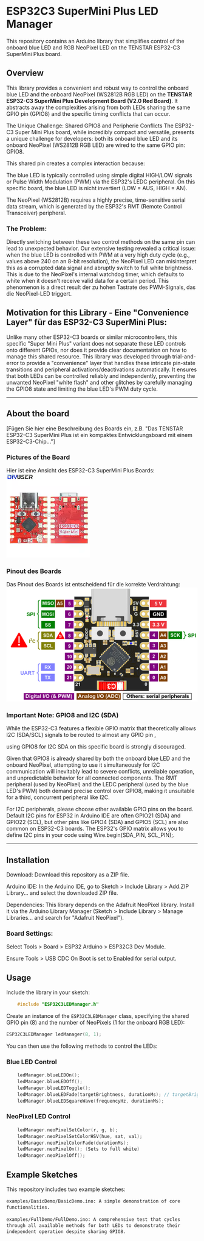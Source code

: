 # ESP32C3 SuperMini Plus LED Manager 

This repository contains an Arduino library that simplifies control of the onboard blue LED and RGB NeoPixel LED on the TENSTAR ESP32-C3 SuperMini Plus board.

## Overview
This library provides a convenient and robust way to control the onboard blue LED and the onboard NeoPixel (WS2812B RGB LED) on the **TENSTAR ESP32-C3 SuperMini Plus Development Board (V2.0 Red Board)**. It abstracts away the complexities arising from both LEDs sharing the same GPIO pin (GPIO8) and the specific timing conflicts that can occur.

The Unique Challenge: Shared GPIO8 and Peripherie Conflicts
The ESP32-C3 Super Mini Plus board, while incredibly compact and versatile, presents a unique challenge for developers: both its onboard blue LED and its onboard NeoPixel (WS2812B RGB LED) are wired to the same GPIO pin: GPIO8.

This shared pin creates a complex interaction because:

The blue LED is typically controlled using simple digital HIGH/LOW signals or Pulse Width Modulation (PWM) via the ESP32's LEDC peripheral. On this specific board, the blue LED is nicht invertiert (LOW = AUS, HIGH = AN).

The NeoPixel (WS2812B) requires a highly precise, time-sensitive serial data stream, which is generated by the ESP32's RMT (Remote Control Transceiver) peripheral.

### The Problem:
Directly switching between these two control methods on the same pin can lead to unexpected behavior. Our extensive testing revealed a critical issue: when the blue LED is controlled with PWM at a very high duty cycle (e.g., values above 240 on an 8-bit resolution), the NeoPixel LED can misinterpret this as a corrupted data signal and abruptly switch to full white brightness. This is due to the NeoPixel's internal watchdog timer, which defaults to white when it doesn't receive valid data for a certain period. This phenomenon is a direct result der zu hohen Tastrate des PWM-Signals, das die NeoPixel-LED triggert.

## Motivation for this Library - Eine "Convenience Layer" für das ESP32-C3 SuperMini Plus:
Unlike many other ESP32-C3 boards or similar microcontrollers, this specific "Super Mini Plus" variant does not separate these LED controls onto different GPIOs, nor does it provide clear documentation on how to manage this shared resource. This library was developed through trial-and-error to provide a "convenience" layer that handles these intricate pin-state transitions and peripheral activations/deactivations automatically. It ensures that both LEDs can be controlled reliably and independently, preventing the unwanted NeoPixel "white flash" and other glitches by carefully managing the GPIO8 state and limiting the blue LED's PWM duty cycle.

---

## About the board

[Fügen Sie hier eine Beschreibung des Boards ein, z.B. "Das TENSTAR ESP32-C3 SuperMini Plus ist ein kompaktes Entwicklungsboard mit einem ESP32-C3-Chip..."]

### Pictures of the Board

Hier ist eine Ansicht des ESP32-C3 SuperMini Plus Boards:
![ESP32-C3 SuperMini Plus Board (Top-Ansicht)](images/board_top_view.png "Eine Nahaufnahme des ESP32-C3 SuperMini Plus")

### Pinout des Boards

Das Pinout des Boards ist entscheidend für die korrekte Verdrahtung:
![ESP32-C3 SuperMini Plus Pinout](images/board_pinout.png "Das Pinout-Diagramm des ESP32-C3 SuperMini Plus")

### Important Note: GPIO8 and I2C (SDA)
While the ESP32-C3 features a flexible GPIO matrix that theoretically allows I2C (SDA/SCL) signals to be routed to almost any GPIO pin ,    

using GPIO8 for I2C SDA on this specific board is strongly discouraged.

Given that GPIO8 is already shared by both the onboard blue LED and the onboard NeoPixel, attempting to use it simultaneously for I2C communication will inevitably lead to severe conflicts, unreliable operation, and unpredictable behavior for all connected components. The RMT peripheral (used by NeoPixel) and the LEDC peripheral (used by the blue LED's PWM) both demand precise control over GPIO8, making it unsuitable for a third, concurrent peripheral like I2C.

For I2C peripherals, please choose other available GPIO pins on the board. Default I2C pins for ESP32 in Arduino IDE are often GPIO21 (SDA) and GPIO22 (SCL), but other pins like GPIO4 (SDA) and GPIO5 (SCL) are also common on ESP32-C3 boards. The ESP32's GPIO matrix allows you to define I2C pins in your code using Wire.begin(SDA_PIN, SCL_PIN);.   

---

## Installation
Download: Download this repository as a ZIP file.

Arduino IDE: In the Arduino IDE, go to Sketch > Include Library > Add.ZIP Library... and select the downloaded ZIP file.

Dependencies: This library depends on the Adafruit NeoPixel library. Install it via the Arduino Library Manager (Sketch > Include Library > Manage Libraries... and search for "Adafruit NeoPixel").

### Board Settings:

Select Tools > Board > ESP32 Arduino > ESP32C3 Dev Module.

Ensure Tools > USB CDC On Boot is set to Enabled for serial output.

## Usage
Include the library in your sketch:
```cpp
	#include "ESP32C3LEDManager.h"
```


Create an instance of the `ESP32C3LEDManager` class, specifying the shared GPIO pin (8) and the number of NeoPixels (1 for the onboard RGB LED):
```cpp
ESP32C3LEDManager ledManager(8, 1);
```

You can then use the following methods to control the LEDs:

### Blue LED Control
```cpp
	ledManager.blueLEDOn();
	ledManager.blueLEDOff();
	ledManager.blueLEDToggle();
	ledManager.blueLEDFade(targetBrightness, durationMs); // targetBrightness 0-240, to avoid NeoPixel triggering
	ledManager.blueLEDSquareWave(frequencyHz, durationMs);
```

### NeoPixel LED Control
```cpp
	ledManager.neoPixelSetColor(r, g, b);
	ledManager.neoPixelSetColorHSV(hue, sat, val);
	ledManager.neoPixelColorFade(durationMs);
	ledManager.neoPixelOn(); (Sets to full white)
	ledManager.neoPixelOff();
```
## Example Sketches
This repository includes two example sketches:

	examples/BasicDemo/BasicDemo.ino: A simple demonstration of core functionalities.

	examples/FullDemo/FullDemo.ino: A comprehensive test that cycles through all available methods for both LEDs to demonstrate their independent operation despite sharing GPIO8.
 
